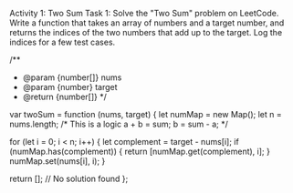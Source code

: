 Activity 1: Two Sum
Task 1: Solve the "Two Sum" problem on LeetCode.
Write a function that takes an array of numbers and a target number, and returns the indices of the two numbers that add up to the target.
Log the indices for a few test cases.

/**
 * @param {number[]} nums
 * @param {number} target
 * @return {number[]}
 */

var twoSum = function (nums, target) {
  let numMap = new Map();
  let n = nums.length;
  /*
        This is a logic
        a + b = sum;
        b = sum - a;
    */

  for (let i = 0; i < n; i++) {
    let complement = target - nums[i];
    if (numMap.has(complement)) {
      return [numMap.get(complement), i];
    }
    numMap.set(nums[i], i);
  }

  return []; // No solution found
};
